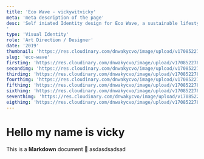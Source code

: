 ```yaml
---
title: 'Eco Wave - vickywitvicky'
meta: 'meta description of the page'
desc: 'Self iniated Identity design for Eco Wave, a sustainable lifestyle and plastic waste reduction initiative. The logo and concept revolve mostly around eco-friendly design and flat drawing of leaves and flowers using shapes. This is a fun project mainly focused on the duration of the design and brand can be done within limited time based on the given branding and  concept. 
'
type: 'Visual Identity'
role: 'Art Direction / Designer'
date: '2019'
thumbnail: 'https://res.cloudinary.com/dnwakycvo/image/upload/v1708522782/work/ecowave/ew-2_x7cep3.jpg'
slug: 'eco-wave'
firstimg: 'https://res.cloudinary.com/dnwakycvo/image/upload/v1708522784/work/ecowave/ew-6_zqondn.jpg'
secondimg: 'https://res.cloudinary.com/dnwakycvo/image/upload/v1708522782/work/ecowave/ew-3_znht6d.jpg'
thirdimg: 'https://res.cloudinary.com/dnwakycvo/image/upload/v1708522783/work/ecowave/ew-4_qz1eqy.jpg'
fourthimg: 'https://res.cloudinary.com/dnwakycvo/image/upload/v1708522782/work/ecowave/ew-1_clve29.jpg'
fifthimg: 'https://res.cloudinary.com/dnwakycvo/image/upload/v1708522782/work/ecowave/ew-2_x7cep3.jpg'
sixthimg: 'https://res.cloudinary.com/dnwakycvo/image/upload/v1708522785/work/ecowave/ew-8_qjg0qk.jpg'
seventhimg: 'https://res.cloudinary.com/dnwakycvo/image/upload/v1708522783/work/ecowave/ew-5_jop73c.jpg'
eigthimg: 'https://res.cloudinary.com/dnwakycvo/image/upload/v1708522783/work/ecowave/ew-7_wwjdar.jpg'
---
```

# Hello my name is vicky

This is a **Markdown** document :rocket:
asdasdsadsad